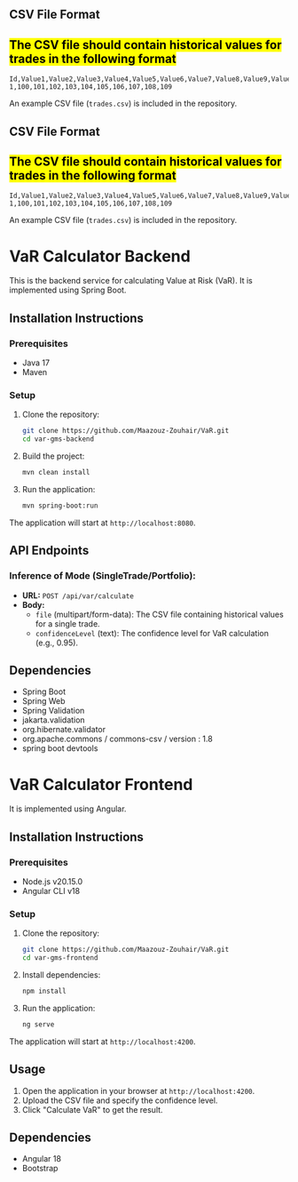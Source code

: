 ## CSV File Format

## <mark>The CSV file should contain historical values for trades in the following format<mark>

    
    Id,Value1,Value2,Value3,Value4,Value5,Value6,Value7,Value8,Value9,Value10
    1,100,101,102,103,104,105,106,107,108,109
An example CSV file (`trades.csv`) is included in the repository.
## CSV File Format

## <mark>The CSV file should contain historical values for trades in the following format<mark>

    
    Id,Value1,Value2,Value3,Value4,Value5,Value6,Value7,Value8,Value9,Value10
    1,100,101,102,103,104,105,106,107,108,109
An example CSV file (`trades.csv`) is included in the repository.
# VaR Calculator Backend

This is the backend service for calculating Value at Risk (VaR). It is implemented using Spring Boot.

## Installation Instructions

### Prerequisites

- Java 17
- Maven

### Setup

1. Clone the repository:
    ```sh
    git clone https://github.com/Maazouz-Zouhair/VaR.git
    cd var-gms-backend
    ```

2. Build the project:
    ```sh
    mvn clean install
    ```

3. Run the application:
    ```sh
    mvn spring-boot:run
    ```

The application will start at `http://localhost:8080`.

## API Endpoints

### Inference of Mode (SingleTrade/Portfolio):

- **URL:** `POST /api/var/calculate`
- **Body:**
    - `file` (multipart/form-data): The CSV file containing historical values for a single trade.
    - `confidenceLevel` (text): The confidence level for VaR calculation (e.g., 0.95).

## Dependencies

- Spring Boot
- Spring Web
- Spring Validation
- jakarta.validation
- org.hibernate.validator
- org.apache.commons / commons-csv / version : 1.8
- spring boot devtools

# VaR Calculator Frontend

It is implemented using Angular.

## Installation Instructions

### Prerequisites

- Node.js v20.15.0
- Angular CLI v18

### Setup

1. Clone the repository:
    ```sh
    git clone https://github.com/Maazouz-Zouhair/VaR.git
    cd var-gms-frontend
    ```

2. Install dependencies:
    ```sh
    npm install
    ```

3. Run the application:
    ```sh
    ng serve
    ```

The application will start at `http://localhost:4200`.

## Usage

1. Open the application in your browser at `http://localhost:4200`.
2. Upload the CSV file and specify the confidence level.
4. Click "Calculate VaR" to get the result.

## Dependencies

- Angular 18
- Bootstrap 

